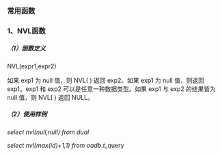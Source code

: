 ### 常用函数

### 1、NVL函数

##### （1）函数定义

NVL\(expr1,expr2\)

如果 exp1 为 null 值，则 NVL\( \) 返回 exp2。如果 exp1 为 null 值，则返回 exp1。exp1 和 exp2 可以是任意一种数据类型。如果 exp1 与 exp2 的结果皆为 null 值，则 NVL\( \) 返回 NULL。

##### （2）使用样例

_select nvl\(null,null\) from dual_

_select nvl\(max\(id\)+1,1\) from oadb.t_\_query

